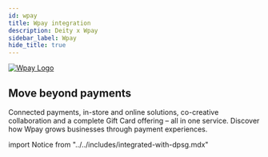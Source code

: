 ```yaml
---
id: wpay
title: Wpay integration
description: Deity x Wpay
sidebar_label: Wpay
hide_title: true
---
```

<a href="https://wpay.io/" rel="noreferrer noopener" target="_blank" aria-label="visit the Wpay site" className="invert">
  <img src="/docs/img/docs/platform/wpay-logo.svg" alt="Wpay Logo" className="height80"/>
</a>

## Move beyond payments
Connected payments, in-store and online solutions, co-creative collaboration and a complete Gift Card offering – all in one service. Discover how Wpay grows businesses through payment experiences. 


import Notice from "../../includes/integrated-with-dpsg.mdx"

<Notice />

